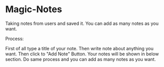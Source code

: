 # Magic-Notes
Taking notes from users and saved it. You can add as many notes as you want.

Process:

First of all type a title of your note.
Then write note about anything you want.
Then click to "Add Note" Button.
Your notes will be shown in below section.
Do same process and you can add as many notes as you want.
